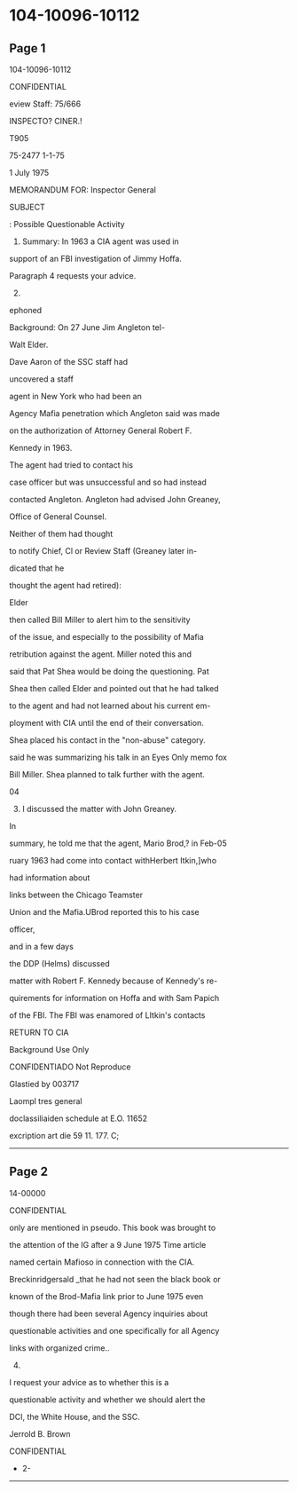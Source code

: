 # 104-10096-10112

## Page 1

104-10096-10112

CONFIDENTIAL

eview Staff: 75/666

INSPECTO? CINER.!

T905

75-2477 1-1-75

1 July 1975

MEMORANDUM FOR: Inspector General

SUBJECT

: Possible Questionable Activity

1. Summary: In 1963 a CIA agent was used in

support of an FBI investigation of Jimmy Hoffa.

Paragraph 4 requests your advice.

2.

ephoned

Background: On 27 June Jim Angleton tel-

Walt Elder.

Dave Aaron of the SSC staff had

uncovered a staff

agent in New York who had been an

Agency Mafia penetration which Angleton said was made

on the authorization of Attorney General Robert F.

Kennedy in 1963.

The agent had tried to contact his

case officer but was unsuccessful and so had instead

contacted Angleton. Angleton had advised John Greaney,

Office of General Counsel.

Neither of them had thought

to notify Chief, Cl or Review Staff (Greaney later in-

dicated that he

thought the agent had retired):

Elder

then called Bill Miller to alert him to the sensitivity

of the issue, and especially to the possibility of Mafia

retribution against the agent. Miller noted this and

said that Pat Shea would be doing the questioning. Pat

Shea then called Elder and pointed out that he had talked

to the agent and had not learned about his current em-

ployment with CIA until the end of their conversation.

Shea placed his contact in the "non-abuse" category.

said he was summarizing his talk in an Eyes Only memo fox

Bill Miller. Shea planned to talk further with the agent.

04

3. I discussed the matter with John Greaney.

In

summary, he told me that the agent, Mario Brod,? in Feb-05

ruary 1963 had come into contact withHerbert Itkin,]who

had information about

links between the Chicago Teamster

Union and the Mafia.UBrod reported this to his case

officer,

and in a few days

the DDP (Helms) discussed

matter with Robert F. Kennedy because of Kennedy's re-

quirements for information on Hoffa and with Sam Papich

of the FBI. The FBI was enamored of LItkin's contacts

RETURN TO CIA

Background Use Only

CONFIDENTIADO Not Reproduce

Glastied by 003717

Laompl tres general

doclassiliaiden schedule at E.O. 11652

excription art die 59 11. 177. C;

---

## Page 2

14-00000

CONFIDENTIAL

only are mentioned in pseudo. This book was brought to

the attention of the IG after a 9 June 1975 Time article

named certain Mafioso in connection with the CIA.

Breckinridgersald _that he had not seen the black book or

known of the Brod-Mafia link prior to June 1975 even

though there had been several Agency inquiries about

questionable activities and one specifically for all Agency

links with organized crime..

4.

I request your advice as to whether this is a

questionable activity and whether we should alert the

DCI, the White House, and the SSC.

Jerrold B. Brown

CONFIDENTIAL

- 2-

---

